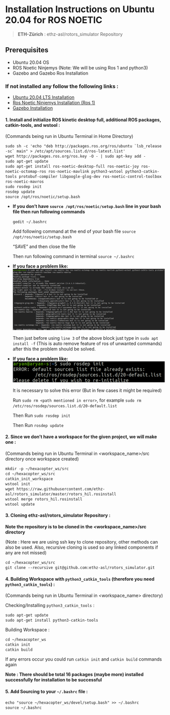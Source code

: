# Installation Instructions on Ubuntu 20.04 for ROS NOETIC
> **ETH-Zürich** : ethz-asl/rotors_simulator Repository

## Prerequisites

- Ubuntu 20.04 OS
- ROS Noetic Ninjemys (Note: We will be using Ros 1 and python3)
- Gazebo and Gazebo Ros Installation

### If not installed any follow the following links :

- [Ubuntu 20.04 LTS Installation](https://ubuntu.com/download/desktop "Ubuntu Installation")
- [Ros Noetic Ninjemys Installation (Ros 1) ](http://wiki.ros.org/noetic/Installation/Ubuntu "Ros Noetic Installation")
- [Gazebo Installation](https://classic.gazebosim.org/tutorials?tut=ros_installing&cat=connect_ros "Gazebo Installation Tutorial")



#### 1. Install and initialize ROS kinetic desktop full, additional ROS packages, catkin-tools, and wstool :

(Commands being run in Ubuntu Terminal in Home Directory)

```
sudo sh -c 'echo "deb http://packages.ros.org/ros/ubuntu `lsb_release -sc` main" > /etc/apt/sources.list.d/ros-latest.list'
wget http://packages.ros.org/ros.key -O - | sudo apt-key add -
sudo apt-get update
sudo apt-get install ros-noetic-desktop-full ros-noetic-joy ros-noetic-octomap-ros ros-noetic-mavlink python3-wstool python3-catkin-tools protobuf-compiler libgoogle-glog-dev ros-noetic-control-toolbox ros-noetic-mavros
sudo rosdep init
rosdep update
source /opt/ros/noetic/setup.bash
```

* **If you don’t have `source /opt/ros/noetic/setup.bash` line in your bash file then run following commands**

    `gedit ~/.bashrc`

    Add following command at the end of your bash file `source /opt/ros/noetic/setup.bash`

    “SAVE” and then close the file

    Then run following command in terminal `source ~/.bashrc`

* **If you face a problem like:**
![Error faced](Images/Dependencies.png "Error based on unmet dependencies")
    
    Then just before using `line 3` of the above block just type in `sudo apt install -f` (This is auto remove feature of ros of unwanted commands) after this the problem should be solved.


* **If you face a problem like:**
![Error faced](Images/source_file_exists.png "Source File Already Exists")
    
    It is necessary to solve this error (But in few cases it might be required)

    Run `sudo rm <path mentioned in error>`, for example `sudo rm /etc/ros/rosdep/sources.list.d/20-default.list`

    Then Run `sudo rosdep init`

    Then Run `rosdep update`



#### 2. Since we don’t have a workspace for the given project, we will make one :

(Commands being run in Ubuntu Terminal in <workspace_name>/src directory once workspace created)

```
mkdir -p ~/hexacopter_ws/src
cd ~/hexacopter_ws/src
catkin_init_workspace
wstool init
wget https://raw.githubusercontent.com/ethz-asl/rotors_simulator/master/rotors_hil.rosinstall
wstool merge rotors_hil.rosinstall
wstool update
```



#### 3. Cloning ethz-asl/rotors_simulator Repository :

**Note the repository is to be cloned in the <workspace_name>/src directory**

(Note : Here we are using ssh key to clone repository, other methods can also be used. Also, recursive cloning is used so any linked components if any are not missed)

```
cd ~/hexacopter_ws/src
git clone --recursive git@github.com:ethz-asl/rotors_simulator.git
```



#### 4. Building Workspace with `python3_catkin_tools` (therefore you need `python3_catkin_tools`) :

(Commands being run in Ubuntu Terminal in <workspace_name> directory)

Checking/Installing `python3_catkin_tools` :

```
sudo apt-get update
sudo apt-get install python3-catkin-tools
```

Building Workspace :

```
cd ~/hexacopter_ws
catkin init
catkin build
```

If any errors occur you could run `catkin init` and `catkin build` commands again

**Note : There should be total 16 packages (maybe more) installed successfully for installation to be successful**



#### 5. Add Sourcing to your `~/.bashrc` file :

```
echo "source ~/hexacopter_ws/devel/setup.bash" >> ~/.bashrc
source ~/.bashrc
```